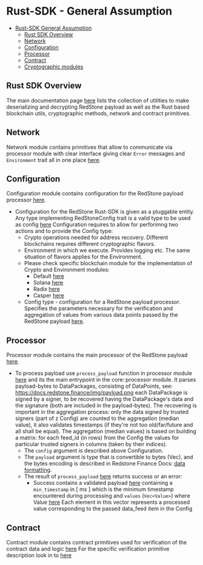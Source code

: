 # Rust-SDK - General Assumption

<!-- TOC -->

- [Rust-SDK General Assumption](#rust-sdk---general-assumption)
  - [Rust SDK Overview](#rust-sdk-overview)
  - [Network](#network)
  - [Configuration](#configuration)
  - [Processor](#processor)
  - [Contract](#contract)
  - [Cryptographic modules](#cryptographic-modules)

<!-- TOC -->

## Rust SDK Overview

The main documentation page [here](https://docs.redstone.finance/rust/redstone/rust_sdk_2/redstone/index.html)
lists the collection of utilities to make deserializing and decrypting RedStone payload as well as
the Rust based blockchain utils, cryptographic methods, network and contract primitives.

## Network

Network module contains primitives that allow to communicate via processor module with clear interface giving clear `Error` messages
and `Environment` trait all in one place [here](https://docs.redstone.finance/rust/redstone/rust_sdk_2/redstone/network/index.html).

## Configuration

Configuration module contains configuration for the RedStone payload processor [here](https://docs.redstone.finance/rust/redstone/rust_sdk_2/redstone/core/config/index.html).

- Configuration for the RedStone Rust-SDK is given as a pluggable entity. Any type implementing RedStoneConfig trait
  is a valid type to be used as config [here](https://docs.redstone.finance/rust/redstone/rust_sdk_2/redstone/trait.RedStoneConfig.html)
  Configuration requires to allow for perforimng two actions and to provide the Config type:
  - Crypto operations needed for address recovery. Different blockchains requires different cryptographic flavors.
  - Environment in which we execute. Provides logging etc. The same situation of flavors applies for the Environment.
  - Please check specific blockchain module for the implementation of Crypto and Environment modules:
    - Default [here](https://docs.redstone.finance/rust/redstone/rust_sdk_2/redstone/default_ext/index.html)
    - Solana [here](https://docs.redstone.finance/rust/redstone/rust_sdk_2/redstone/solana/index.html)
    - Radix [here](https://docs.redstone.finance/rust/redstone/rust_sdk_2/redstone/radix/index.html)
    - Casper [here](https://docs.redstone.finance/rust/redstone/rust_sdk_2/redstone/casper/index.html)
  - Config type - configuration for a RedStone payload processor.
    Specifies the parameters necessary for the verification and aggregation of values from various data points passed by the RedStone payload
    [here](https://docs.redstone.finance/rust/redstone/rust_sdk_2/redstone/core/config/struct.Config.html).

## Processor

Processor module contains the main processor of the RedStone payload [here](https://docs.redstone.finance/rust/redstone/rust_sdk_2/redstone/core/processor/index.html).

- To process payload use `process_payload` function in processor module
  [here](https://docs.redstone.finance/rust/redstone/rust_sdk_2/redstone/core/processor/fn.process_payload.html) and its the main entrypoint in the core::processor module.
  It parses payload-bytes to DataPackages, consisting of DataPoints, see: https://docs.redstone.finance/img/payload.png
  each DataPackage is signed by a signer, to be recovered having the DataPackage's data and the signature (both are included in the payload-bytes).
  The recovering is important in the aggregation process: only the data signed by trusted signers (part of z Config) are counted to the aggregation (median value),
  it also validates timestamps (if they're not too old/far/future and all shall be equal).
  The aggregation (median values) is based on building a matrix: for each feed_id (in rows) from the Config the values for particular trusted signers in columns (taken by their indices).
  - The `config` argument is described above Configuration.
  - The `payload` argument is type that is convertible to bytes (Vec<u8>), and the bytes encoding is described in Redstone Finance Docs:
    [data formatting](https://docs.redstone.finance/docs/get-started/data-formatting-processing/#how-data-is-encoded-before-being-put-on-the-blockchain).
  - The result of `process_payload` [here](https://docs.redstone.finance/rust/redstone/rust_sdk_2/redstone/core/processor_result/type.ProcessorResult.html)
    returns success or an error:
    - Success contains a validated payload [here](https://docs.redstone.finance/rust/redstone/rust_sdk_2/redstone/core/processor_result/struct.ValidatedPayload.html)
      containing a `min_timestamp` in [ ms ] which is the minimum timestamp encountered during processing and `values` (`Vec<Value>`)
      where Value [here](https://docs.redstone.finance/rust/redstone/rust_sdk_2/redstone/struct.Value.html)
      Each element in this vector represents a processed value corresponding to the passed data_feed item in the Config

## Contract

Contract module contains contract primitives used for verification of the contract data and logic [here](https://docs.redstone.finance/rust/redstone/rust_sdk_2/redstone/contract/index.html)
For the specific verification primitive description look in to [here](https://docs.redstone.finance/rust/redstone/rust_sdk_2/redstone/contract/verification/index.html)
